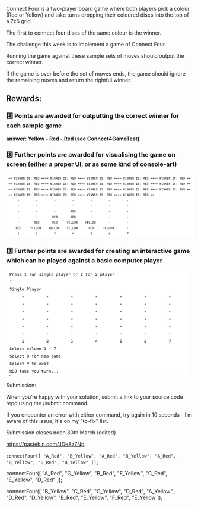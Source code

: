 Connect Four is a two-player board game where both players pick a colour (Red or Yellow) and take turns dropping their coloured discs into the top of a 7x6 grid. 

The first to connect four discs of the same colour is the winner. 

The challenge this week is to implement a game of Connect Four. 

Running the game against these sample sets of moves should output the correct winner. 

If the game is over before the set of moves ends, the game should ignore the remaining moves and return the rightful winner.

## Rewards:

### :four:  Points are awarded for outputting the correct winner for each sample game

**answer: Yellow - Red - Red (see Connect4GameTest)**

### :three:  Further points are awarded for visualising the game on screen (either a proper UI, or as some kind of console-art)

![visual 2 player](https://github.com/dale-waterworth/ANDCodeChallenges/blob/84290acdc7bacf05802ead979cec7089c8fcbd01/docs/connect4/winner-is-red.png)

### :three:  Further points are awarded for creating an interactive game which can be played against a basic computer player

![interactive](https://github.com/dale-waterworth/ANDCodeChallenges/blob/84290acdc7bacf05802ead979cec7089c8fcbd01/docs/connect4/1or2-player.png)

Submission:

When you’re happy with your solution, submit a link to your source code repo using the /submit command. 

If you encounter an error with either command, try again in 10 seconds - I’m aware of this issue, it's on my "to-fix" list. 

Submission closes noon 30th March (edited) 


https://pastebin.com/JDe8z7Np

`connectFour([
"A_Red",
"B_Yellow",
"A_Red",
"B_Yellow",
"A_Red",
"B_Yellow",
"G_Red",
"B_Yellow"
]);`

connectFour([
"A_Red",
"G_Yellow",
"B_Red",
"F_Yellow",
"C_Red",
"E_Yellow",
"D_Red"
]);

connectFour([
"B_Yellow",
"C_Red",
"C_Yellow",
"D_Red",
"A_Yellow",
"D_Red",
"D_Yellow",
"E_Red",
"E_Yellow",
"F_Red",
"E_Yellow
]);
